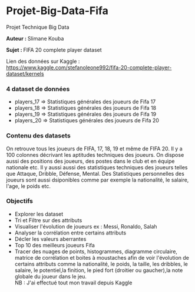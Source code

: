 # Projet-Big-Data-Fifa

Projet Technique Big Data

<b>Auteur : </b> Slimane Kouba

<b>Sujet : </b> FIFA 20 complete player dataset

Lien des données sur Kaggle : https://www.kaggle.com/stefanoleone992/fifa-20-complete-player-dataset/kernels

<h3> 4 dataset de données </h3>
	<ul>
		<li> players_17 => Statistiques générales des joueurs de Fifa 17</li>
		<li> players_18 => Statistiques générales des joueurs de Fifa 18</li> 
		<li> players_19 => Statistiques générales des joueurs de Fifa 19</li>
		<li> players_20 => Statistiques générales des joueurs de Fifa 20</li>
	</ul>
	
<h3> Contenu des datasets </h3>

<p>On retrouve tous les joueurs de FIFA, 17, 18, 19 et même de FIFA 20. Il y a 100 colonnes décrivant les aptitudes techniques des joueurs. On dispose aussi des positions des joueurs, des postes dans le club et en équipe nationale etc.
Il y aussi aussi des statistiques techniques des joueurs telles que Attaque, Dribble, Défense, Mental.
Des Statistiques personnelles des joueurs sont aussi dsiponibles comme par exemple la nationalité, le salaire, l'age, le poids etc.</p>

	
<h3> Objectifs </h3>
	<ul>
			      <li>  Explorer les dataset </li>
			      <li>  Tri et Filtre sur des attributs </li>
			      <li>  Visualiser l'évolution de joueurs ex : Messi, Ronaldo, Salah</li>
			      <li>  Analyser la corrélation entre certains attributs</li>
			      <li>  Décler les valeurs aberrantes</li>
			      <li>  Top 10 des meilleurs joueurs Fifa</li>
			      <li>  Tracer des nuages de points, histogrammes, diagramme circulaire,
		matrice de corrélation et  boites à moustaches afin de voir l'évolution de certains attributs comme la nationalité, le poids, la taille, les dribbles, le salaire, le potentiel,la finition, le pied fort (droitier ou gaucher),la note globale du joueur dans le jeu.		      
		
<br>
NB : J'ai effectué tout mon travail depuis Kaggle 

